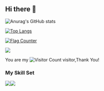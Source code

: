 ## Hi there 👋

<!--
**wangyendt/wangyendt** is a ✨ _special_ ✨ repository because its `README.md` (this file) appears on your GitHub profile.

Here are some ideas to get you started:

- 🔭 I’m currently working on ...
- 🌱 I’m currently learning ...
- 👯 I’m looking to collaborate on ...
- 🤔 I’m looking for help with ...
- 💬 Ask me about ...
- 📫 How to reach me: ...
- 😄 Pronouns: ...
- ⚡ Fun fact: ...
-->

![Anurag's GitHub stats](https://github-readme-stats.vercel.app/api?username=wangyendt)

[![Top Langs](https://github-readme-stats.vercel.app/api/top-langs/?username=wangyendt&layout=donut&langs_count=10)](https://github.com/wangyendt/github-readme-stats)

<a href="https://info.flagcounter.com/iap4"><img src="https://s01.flagcounter.com/map/iap4/size_m/txt_000000/border_AECC5A/pageviews_1/viewers_0/flags_0/" alt="Flag Counter" border="0"></a>

![](https://github-readme-stats.vercel.app/api?username=wisdom-zhe&show_icons=true&theme=transparent)

You are my ![Visitor Count](https://profile-counter.glitch.me/wangyendt/count.svg) visitor,Thank You!

### My Skill Set

![](https://img.shields.io/badge/Java-ED8B00?style=for-the-badge&logo=openjdk&logoColor=white)![](https://img.shields.io/badge/Python-3776AB?style=for-the-badge&logo=python&logoColor=white)




